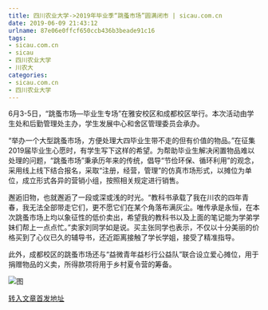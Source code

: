 ```yaml
---
title: 四川农业大学->2019年毕业季“跳蚤市场”圆满闭市 | sicau.com.cn
date: 2019-06-09 21:43:12
urlname: 87e06e0ffcf650ccb436b3beade91c16
tags: 
- sicau.com.cn
- sicau
- 四川农业大学
- 川农大
categories:
- sicau.com.cn
- 四川农业大学
---
```



6月3-5日，“跳蚤市场—毕业生专场”在雅安校区和成都校区举行。本次活动由学生处和后勤管理处主办，学生发展中心和舍区管理委员会承办。

“举办一个大型跳蚤市场，方便处理大四毕业生带不走的但有价值的物品。”在征集2019届毕业生心愿时，有学生写下这样的希望。为帮助毕业生解决闲置物品难以处理的问题，“跳蚤市场”秉承历年来的传统，倡导“节俭环保、循环利用”的观念，采用线上线下结合报名，采取“注册，经营，管理”的仿真市场形式，以摊位为单位，成立形式各异的营销小组，按照相关规定进行销售。

邂逅旧物，也就邂逅了一段或深或浅的时光。“教科书承载了我在川农的四年青春，我无法全部带走它们，更不愿它们在某个角落布满灰尘。唯传承是永恒，在本次跳蚤市场上均以象征性的低价卖出，希望我的教科书以及上面的笔记能为学弟学妹们帮上一点点忙。”卖家刘同学如是说。买主张同学也表示，不仅以十分美丽的价格买到了心仪已久的辅导书，还近距离接触了学长学姐，接受了精准指导。

此外，成都校区的跳蚤市场还与“益微青年益杉行公益队”联合设立爱心摊位，用于捐赠物品的义卖，所得款项将用于乡村夏令营的筹备。



![图](https://news.sicau.edu.cn/__local/2/D0/D0/7F688F441FAAE621C94DF9AF3F8_AED81D2B_1E6DF.jpg)

[转入文章首发地址](https://news.sicau.edu.cn/info/1078/51980.htm)